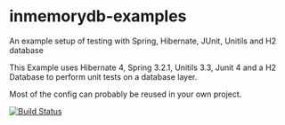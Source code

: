 inmemorydb-examples
===================

An example setup of testing with Spring, Hibernate, JUnit, Unitils and H2 database

This Example uses Hibernate 4, Spring 3.2.1, Unitils 3.3, Junit 4 and a H2 Database to perform unit tests on a database layer.

Most of the config can probably be reused in your own project.

[![Build Status](https://redlab.ci.cloudbees.com/job/inmemorydb-example/badge/icon)](https://redlab.ci.cloudbees.com/job/inmemorydb-example/)
